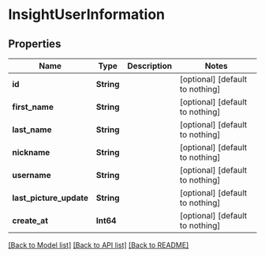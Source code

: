 # InsightUserInformation


## Properties
Name | Type | Description | Notes
------------ | ------------- | ------------- | -------------
**id** | **String** |  | [optional] [default to nothing]
**first_name** | **String** |  | [optional] [default to nothing]
**last_name** | **String** |  | [optional] [default to nothing]
**nickname** | **String** |  | [optional] [default to nothing]
**username** | **String** |  | [optional] [default to nothing]
**last_picture_update** | **String** |  | [optional] [default to nothing]
**create_at** | **Int64** |  | [optional] [default to nothing]


[[Back to Model list]](../README.md#models) [[Back to API list]](../README.md#api-endpoints) [[Back to README]](../README.md)



